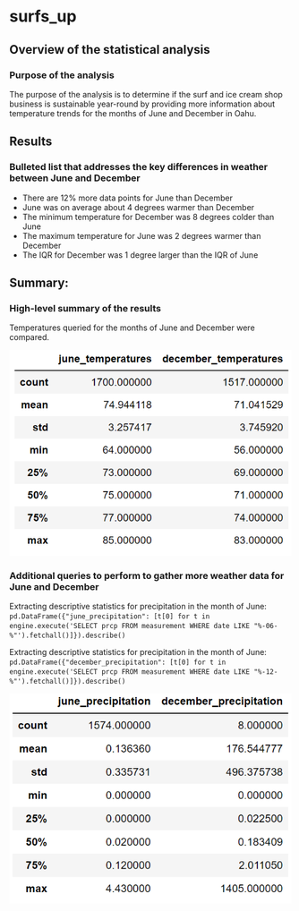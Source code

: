 # surfs_up

## Overview of the statistical analysis

### Purpose of the analysis

The purpose of the analysis is to determine if the surf and ice cream shop business is sustainable year-round by providing more information about temperature trends for the months of June and December in Oahu.

## Results

### Bulleted list that addresses the key differences in weather between June and December

* There are 12% more data points for June than December
* June was on average about 4 degrees warmer than December
* The minimum temperature for December was 8 degrees colder than June
* The maximum temperature for June was 2 degrees warmer than December
* The IQR for December was 1 degree larger than the IQR of June

## Summary:

### High-level summary of the results

Temperatures queried for the months of June and December were compared.

![Comparison of June and December Temperature Statistics](june-december-temp-stats.png)

### Additional queries to perform to gather more weather data for June and December

Extracting descriptive statistics for precipitation in the month of June:
`pd.DataFrame({"june_precipitation": [t[0] for t in engine.execute('SELECT prcp FROM measurement WHERE date LIKE "%-06-%"').fetchall()]}).describe()`

Extracting descriptive statistics for precipitation in the month of June:
`pd.DataFrame({"december_precipitation": [t[0] for t in engine.execute('SELECT prcp FROM measurement WHERE date LIKE "%-12-%"').fetchall()]}).describe()`

![Comparison of June and December Temperature Statistics](june-december-precip-stats.png)
